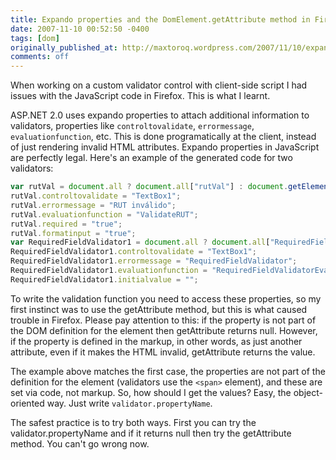```yaml
---
title: Expando properties and the DomElement.getAttribute method in Firefox
date: 2007-11-10 00:52:50 -0400
tags: [dom]
originally_published_at: http://maxtoroq.wordpress.com/2007/11/10/expando-properties-and-the-domelementgetattribute-method-in-firefox/
comments: off
---
```


When working on a custom validator control with client-side script I had issues with the JavaScript code in Firefox. This is what I learnt.

ASP.NET 2.0 uses expando properties to attach additional information to validators, properties like `controltovalidate`, `errormessage`, `evaluationfunction`, etc. This is done programatically at the client, instead of just rendering invalid HTML attributes. Expando properties in JavaScript are perfectly legal. Here's an example of the generated code for two validators:

```javascript
var rutVal = document.all ? document.all["rutVal"] : document.getElementById("rutVal");
rutVal.controltovalidate = "TextBox1";
rutVal.errormessage = "RUT inválido";
rutVal.evaluationfunction = "ValidateRUT";
rutVal.required = "true";
rutVal.formatinput = "true";
var RequiredFieldValidator1 = document.all ? document.all["RequiredFieldValidator1"] : document.getElementById("RequiredFieldValidator1");
RequiredFieldValidator1.controltovalidate = "TextBox1";
RequiredFieldValidator1.errormessage = "RequiredFieldValidator";
RequiredFieldValidator1.evaluationfunction = "RequiredFieldValidatorEvaluateIsValid";
RequiredFieldValidator1.initialvalue = "";
```

To write the validation function you need to access these properties, so my first instinct was to use the getAttribute method, but this is what caused trouble in Firefox. Please pay attention to this: if the property is not part of the DOM definition for the element then getAttribute returns null. However, if the property is defined in the markup, in other words, as just another attribute, even if it makes the HTML invalid, getAttribute returns the value.

The example above matches the first case, the properties are not part of the definition for the element (validators use the `<span>` element), and these are set via code, not markup. So, how should I get the values? Easy, the object-oriented way. Just write `validator.propertyName`.

The safest practice is to try both ways. First you can try the validator.propertyName and if it returns null then try the getAttribute method. You can't go wrong now.
